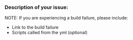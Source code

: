 ### Description of your issue:
NOTE: If you are experiencing a build failure, please include:

- Link to the build failure
- Scripts called from the yml (optional)
